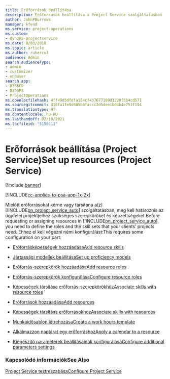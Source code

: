 ```yaml
---
title: Erőforrások beállítása
description: Erőforrások beállítása a Project Service szolgáltatásban
author: JohnPBurrows
manager: kfend
ms.service: project-operations
ms.custom:
- dyn365-projectservice
ms.date: 8/03/2018
ms.topic: article
ms.author: ruhercul
audience: Admin
search.audienceType:
- admin
- customizer
- enduser
search.app:
- D365CE
- D365PS
- ProjectOperations
ms.openlocfilehash: 4ff49d5dfdfa184cf437677109d1228f3b4cd571
ms.sourcegitcommit: 418fa1fe9d605b8faccc2d5dee1b04b4e753f194
ms.translationtype: HT
ms.contentlocale: hu-HU
ms.lasthandoff: 02/10/2021
ms.locfileid: "5150311"
---
```

# <a name="set-up-resources-project-service"></a><span data-ttu-id="49ac9-103">Erőforrások beállítása (Project Service)</span><span class="sxs-lookup"><span data-stu-id="49ac9-103">Set up resources (Project Service)</span></span>

[!include [banner](../includes/psa-now-project-operations.md)]

[!INCLUDE[cc-applies-to-psa-app-1x-2x](../includes/cc-applies-to-psa-app-1x-2x.md)]

<span data-ttu-id="49ac9-104">Mielőtt erőforrásokat kérne vagy társítana a(z) [!INCLUDE[pn_project_service_auto](../includes/pn-project-service-auto.md)] szolgáltatásban, meg kell határoznia az ügyfelei projektjeihez szükséges szerepköröket és képzettségeket.</span><span class="sxs-lookup"><span data-stu-id="49ac9-104">Before requesting or assigning resources in [!INCLUDE[pn_project_service_auto](../includes/pn-project-service-auto.md)], you need to define the roles and the skill sets that your clients’ projects need.</span></span> <span data-ttu-id="49ac9-105">Ehhez el kell végezni némi konfigurálást:</span><span class="sxs-lookup"><span data-stu-id="49ac9-105">This requires some configuration on your part:</span></span>  
  
-   [<span data-ttu-id="49ac9-106">Erőforrásképességek hozzáadása</span><span class="sxs-lookup"><span data-stu-id="49ac9-106">Add resource skills</span></span>](../psa/add-resource-skills.md)  
  
-   [<span data-ttu-id="49ac9-107">Jártassági modellek beállítása</span><span class="sxs-lookup"><span data-stu-id="49ac9-107">Set up proficiency models</span></span>](../psa/set-up-proficiency-models.md)  
  
-   [<span data-ttu-id="49ac9-108">Erőforrás-szerepkörök hozzáadása</span><span class="sxs-lookup"><span data-stu-id="49ac9-108">Add resource roles</span></span>](../psa/add-resource-roles.md)  
  
-   [<span data-ttu-id="49ac9-109">Erőforrás-szerepkörök konfigurálása</span><span class="sxs-lookup"><span data-stu-id="49ac9-109">Configure resource roles</span></span>](../psa/configure-resource-roles.md)  
  
-   [<span data-ttu-id="49ac9-110">Képességek társítása erőforrás-szerepkörökhöz</span><span class="sxs-lookup"><span data-stu-id="49ac9-110">Associate skills with resource roles</span></span>](../psa/associate-skills-with-resource-roles.md)  
  
-   [<span data-ttu-id="49ac9-111">Erőforrások hozzáadása</span><span class="sxs-lookup"><span data-stu-id="49ac9-111">Add resources</span></span>](../psa/add-resources.md)  
  
-   [<span data-ttu-id="49ac9-112">Képességek társítása erőforrásokhoz</span><span class="sxs-lookup"><span data-stu-id="49ac9-112">Associate skills with resources</span></span>](../psa/associate-skills-with-resources.md)  
  
-   [<span data-ttu-id="49ac9-113">Munkaidősablon létrehozása</span><span class="sxs-lookup"><span data-stu-id="49ac9-113">Create a work hours template</span></span>](../psa/create-work-hours-template.md)  
  
-   [<span data-ttu-id="49ac9-114">Alkalmazzon naptárat egy erőforráshoz</span><span class="sxs-lookup"><span data-stu-id="49ac9-114">Apply a calendar to a resource</span></span>](../psa/apply-calendar-resource.md)  
  
-   [<span data-ttu-id="49ac9-115">Kiegészítő paraméterek beállításainak konfigurálása</span><span class="sxs-lookup"><span data-stu-id="49ac9-115">Configure additional parameters settings</span></span>](../psa/configure-additional-parameters-settings.md)  
  
### <a name="see-also"></a><span data-ttu-id="49ac9-116">Kapcsolódó információk</span><span class="sxs-lookup"><span data-stu-id="49ac9-116">See Also</span></span>  
 [<span data-ttu-id="49ac9-117">Project Service testreszabása</span><span class="sxs-lookup"><span data-stu-id="49ac9-117">Configure Project Service</span></span>](../psa/configure.md)
